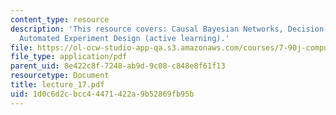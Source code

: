 ```yaml
---
content_type: resource
description: 'This resource covers: Causal Bayesian Networks, Decision tree models,
  Automated Experiment Design (active learning).'
file: https://ol-ocw-studio-app-qa.s3.amazonaws.com/courses/7-90j-computational-functional-genomics-spring-2005/1d0c6d2cbcc44471422a9b52869fb95b_lecture_17.pdf
file_type: application/pdf
parent_uid: 8e422c8f-7248-ab9d-9c08-c848e8f61f13
resourcetype: Document
title: lecture_17.pdf
uid: 1d0c6d2c-bcc4-4471-422a-9b52869fb95b
---
```

